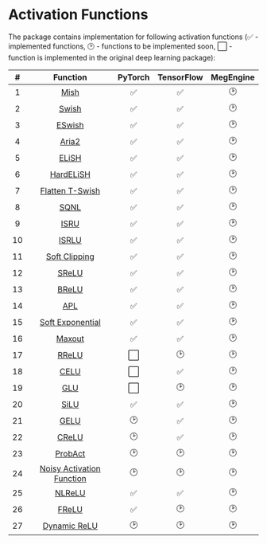 # Activation Functions

The package contains implementation for following activation functions \(✅ - implemented functions, 🕑 - functions to be implemented soon, ⬜ - function is implemented in the original deep learning package\):

| \# | Function | PyTorch | TensorFlow | MegEngine |
| :---: | :---: | :---: | :---: | :---: |
| 1 | [Mish](https://www.bmvc2020-conference.com/assets/papers/0928.pdf) | ✅ | ✅ | 🕑 |
| 2 | [Swish](https://arxiv.org/abs/1710.05941) | ✅ | ✅ | 🕑 |
| 3 | [ESwish](https://arxiv.org/abs/1801.07145) | ✅ | ✅ | 🕑 |
| 4 | [Aria2](https://arxiv.org/abs/1805.08878) | ✅ | ✅ | 🕑 |
| 5 | [ELiSH](https://arxiv.org/abs/1808.00783) | ✅ | ✅ | 🕑 |
| 6 | [HardELiSH](https://arxiv.org/abs/1808.00783) | ✅ | ✅ | 🕑 |
| 7 | [Flatten T-Swish](https://arxiv.org/abs/1812.06247) | ✅ | ✅ | 🕑 |
| 8 | [SQNL](https://ieeexplore.ieee.org/document/8489043) | ✅ | ✅ | 🕑 |
| 9 | [ISRU](https://arxiv.org/abs/1710.09967) | ✅ | ✅ | 🕑 |
| 10 | [ISRLU](https://arxiv.org/abs/1710.09967) | ✅ | ✅ | 🕑 |
| 11 | [Soft Clipping](https://arxiv.org/abs/1810.11509) | ✅ | ✅ | 🕑 |
| 12 | [SReLU](https://arxiv.org/abs/1512.07030) | ✅ | ✅ | 🕑 |
| 13 | [BReLU](https://arxiv.org/abs/1709.04054) | ✅ | ✅ | 🕑 |
| 14 | [APL](https://arxiv.org/abs/1412.6830) | ✅ | ✅ | 🕑 |
| 15 | [Soft ](https://arxiv.org/abs/1602.01321)[Exponential](https://arxiv.org/abs/1602.01321) | ✅ | ✅ | 🕑 |
| 16 | [Maxout](https://arxiv.org/abs/1302.4389) | ✅ | ✅ | 🕑 |
| 17 | [RReLU](https://arxiv.org/abs/1505.00853) | ⬜ | 🕑 | 🕑 |
| 18 | [CELU](https://arxiv.org/abs/1704.07483) | ⬜ | ✅ | 🕑 |
| 19 | [GLU](https://arxiv.org/abs/1612.08083) | ⬜ | 🕑 | 🕑 |
| 20 | [SiLU](https://arxiv.org/abs/1702.03118) | ✅ | ✅ | 🕑 |
| 21 | [GELU](https://arxiv.org/abs/1606.08415) | 🕑 | ✅ | 🕑 |
| 22 | [CReLU](https://arxiv.org/abs/1603.05201) | 🕑 | ✅ | 🕑 |
| 23 | [ProbAct](https://arxiv.org/abs/1905.10761) | 🕑 | 🕑 | 🕑 |
| 24 | [Noisy Activation Function](https://arxiv.org/abs/1603.00391) | 🕑 | 🕑 | 🕑 |
| 25 | [NLReLU](https://arxiv.org/abs/1908.03682) | ✅ | ✅ | 🕑 |
| 26 | [FReLU](https://arxiv.org/abs/2007.11824) | ✅ | 🕑 | 🕑 |
| 27 | [Dynamic ReLU](https://arxiv.org/abs/2003.10027) | 🕑 | 🕑 | 🕑 |

